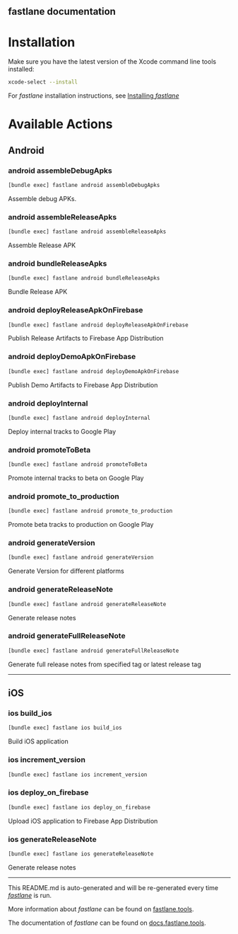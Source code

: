 fastlane documentation
----

# Installation

Make sure you have the latest version of the Xcode command line tools installed:

```sh
xcode-select --install
```

For _fastlane_ installation instructions, see [Installing _fastlane_](https://docs.fastlane.tools/#installing-fastlane)

# Available Actions

## Android

### android assembleDebugApks

```sh
[bundle exec] fastlane android assembleDebugApks
```

Assemble debug APKs.

### android assembleReleaseApks

```sh
[bundle exec] fastlane android assembleReleaseApks
```

Assemble Release APK

### android bundleReleaseApks

```sh
[bundle exec] fastlane android bundleReleaseApks
```

Bundle Release APK

### android deployReleaseApkOnFirebase

```sh
[bundle exec] fastlane android deployReleaseApkOnFirebase
```

Publish Release Artifacts to Firebase App Distribution

### android deployDemoApkOnFirebase

```sh
[bundle exec] fastlane android deployDemoApkOnFirebase
```

Publish Demo Artifacts to Firebase App Distribution

### android deployInternal

```sh
[bundle exec] fastlane android deployInternal
```

Deploy internal tracks to Google Play

### android promoteToBeta

```sh
[bundle exec] fastlane android promoteToBeta
```

Promote internal tracks to beta on Google Play

### android promote_to_production

```sh
[bundle exec] fastlane android promote_to_production
```

Promote beta tracks to production on Google Play

### android generateVersion

```sh
[bundle exec] fastlane android generateVersion
```

Generate Version for different platforms

### android generateReleaseNote

```sh
[bundle exec] fastlane android generateReleaseNote
```

Generate release notes

### android generateFullReleaseNote

```sh
[bundle exec] fastlane android generateFullReleaseNote
```

Generate full release notes from specified tag or latest release tag

----


## iOS

### ios build_ios

```sh
[bundle exec] fastlane ios build_ios
```

Build iOS application

### ios increment_version

```sh
[bundle exec] fastlane ios increment_version
```



### ios deploy_on_firebase

```sh
[bundle exec] fastlane ios deploy_on_firebase
```

Upload iOS application to Firebase App Distribution

### ios generateReleaseNote

```sh
[bundle exec] fastlane ios generateReleaseNote
```

Generate release notes

----

This README.md is auto-generated and will be re-generated every time [_fastlane_](https://fastlane.tools) is run.

More information about _fastlane_ can be found on [fastlane.tools](https://fastlane.tools).

The documentation of _fastlane_ can be found on [docs.fastlane.tools](https://docs.fastlane.tools).
